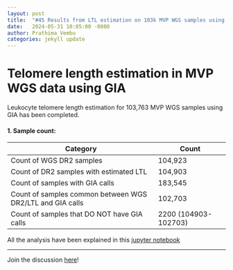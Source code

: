 ```yaml
---
layout: post
title:  "#45 Results from LTL estimation on 103k MVP WGS samples using GIA"
date:   2024-05-31 10:05:00 -0800
author: Prathima Vembu 
categories: jekyll update
---
```


# Telomere length estimation in MVP WGS data using GIA
Leukocyte telomere length estimation for 103,763 MVP WGS samples using GIA has been completed.


#### 1. Sample count:

|Category|Count|
|-|-|
|Count of WGS DR2 samples|104,923| 
|Count of DR2 samples with estimated LTL|104,903|
|Count of samples with GIA calls|183,545|
|Count of samples common between WGS DR2/LTL and GIA calls|102,703|
|Count of samples that DO NOT have GIA calls | 2200 (104903-102703)|


All the analysis have been explained in this [jupyter notebook](https://github.com/va-big-data-genomics/mvp-telomere-analysis/blob/main/analysis-pipeline/LTL_analysis_GIA_104k.ipynb)

---

Join the discussion [here]()!
